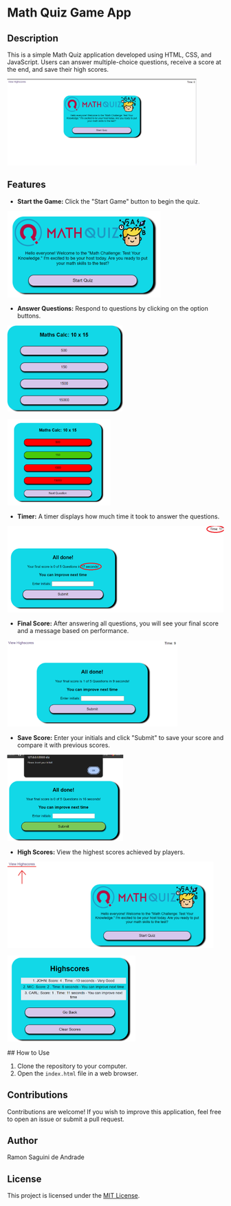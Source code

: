 # Math Quiz Game App
<p align="center">

## Description
This is a simple Math Quiz application developed using HTML, CSS, and JavaScript. Users can answer multiple-choice questions, receive a score at the end, and save their high scores.

<img src="./starter/assets/img/fullScreen.png" widht= "200" height= "200"><br>

## Features

- **Start the Game:** Click the "Start Game" button to begin the quiz.

<img src="./starter/assets/img/appMain.png" widht= "200" height= "200"><br>

- **Answer Questions:** Respond to questions by clicking on the option buttons.

<img src="./starter/assets/img/openedApp.png" widht= "200" height= "200"><br>

<img src="./starter/assets/img/whenSelected.png" widht= "200" height= "200"><br>

- **Timer:** A timer displays how much time it took to answer the questions.

<img src="./starter/assets/img/timer.png" widht= "200" height= "200"> <br>

- **Final Score:** After answering all questions, you will see your final score and a message based on performance.

<img src="./starter/assets/img/finishedQuiz.png" widht= "200" height= "200"> <br>

- **Save Score:** Enter your initials and click "Submit" to save your score and compare it with previous scores.

<img src="./starter/assets/img/alertError.png" widht= "200" height= "200"> <br>


- **High Scores:** View the highest scores achieved by players.

<img src="./starter/assets/img/viewScore.png" widht= "200" height= "200"> <br>

<img src="./starter/assets/img/highScorePage.png" widht= "200" height= "200"> <br>

</p>
## How to Use

1. Clone the repository to your computer.
2. Open the `index.html` file in a web browser.

## Contributions
Contributions are welcome! If you wish to improve this application, feel free to open an issue or submit a pull request.

## Author
Ramon Saguini de Andrade

## License
This project is licensed under the [MIT License](LICENSE).